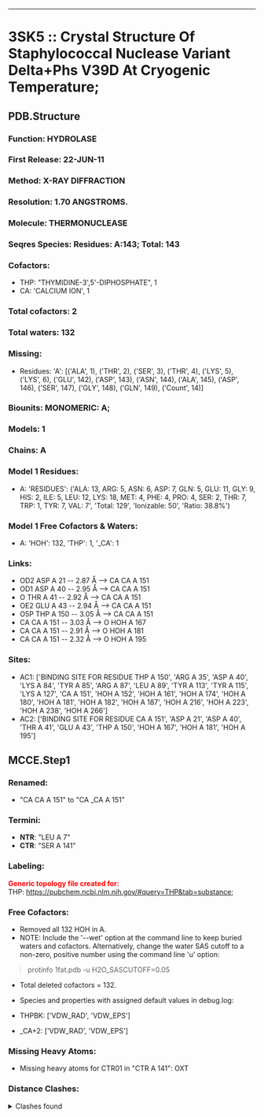 ---
# 3SK5 :: Crystal Structure Of Staphylococcal Nuclease Variant Delta+Phs V39D At Cryogenic Temperature;
## PDB.Structure
### Function: HYDROLASE
### First Release: 22-JUN-11
### Method: X-RAY DIFFRACTION
### Resolution: 1.70 ANGSTROMS.
### Molecule: THERMONUCLEASE
### Seqres Species: Residues: A:143; Total: 143
### Cofactors:
  - THP:
 "THYMIDINE-3',5'-DIPHOSPHATE", 1
  -  CA:
 'CALCIUM ION', 1

### Total cofactors: 2
### Total waters: 132
### Missing:
  - Residues:
 'A': [('ALA', 1), ('THR', 2), ('SER', 3), ('THR', 4), ('LYS', 5), ('LYS', 6), ('GLU', 142), ('ASP', 143), ('ASN', 144), ('ALA', 145), ('ASP', 146), ('SER', 147), ('GLY', 148), ('GLN', 149),
       ('Count', 14)]

### Biounits: MONOMERIC: A;
### Models: 1
### Chains: A
### Model 1 Residues:
  - A:
 'RESIDUES': ('ALA: 13, ARG: 5, ASN: 6, ASP: 7, GLN: 5, GLU: 11, GLY: 9, HIS: 2, ILE: 5, LEU: 12, LYS: 18, MET: 4, PHE: 4, PRO: 4, SER: 2, THR: 7, TRP: 1, TYR: 7, VAL: 7', 'Total: 129', 'Ionizable: 50',
              'Ratio: 38.8%')

### Model 1 Free Cofactors & Waters:
  - A:
 'HOH': 132, 'THP': 1, '_CA': 1

### Links:
  - OD2 ASP A 21 -- 2.87 Å --> CA  CA A 151
  - OD1 ASP A 40 -- 2.95 Å --> CA  CA A 151
  - O  THR A 41 -- 2.92 Å --> CA  CA A 151
  - OE2 GLU A 43 -- 2.94 Å --> CA  CA A 151
  - O5P THP A 150 -- 3.05 Å --> CA  CA A 151
  - CA  CA A 151 -- 3.03 Å --> O  HOH A 167
  - CA  CA A 151 -- 2.91 Å --> O  HOH A 181
  - CA  CA A 151 -- 2.32 Å --> O  HOH A 195

### Sites:
  - AC1: ['BINDING SITE FOR RESIDUE THP A 150', 'ARG A  35', 'ASP A  40', 'LYS A  84', 'TYR A  85', 'ARG A  87', 'LEU A  89', 'TYR A 113', 'TYR A 115', 'LYS A 127', 'CA A 151', 'HOH A 152', 'HOH A 161', 'HOH A 174', 'HOH A 180', 'HOH A 181', 'HOH A 182', 'HOH A 187', 'HOH A 216', 'HOH A 223', 'HOH A 238', 'HOH A 266']
  - AC2: ['BINDING SITE FOR RESIDUE CA A 151', 'ASP A  21', 'ASP A  40', 'THR A  41', 'GLU A  43', 'THP A 150', 'HOH A 167', 'HOH A 181', 'HOH A 195']

## MCCE.Step1
### Renamed:
  - "CA    CA A 151" to "CA   _CA A 151"

### Termini:
 - <strong>NTR</strong>: "LEU A   7"
 - <strong>CTR</strong>: "SER A 141"

### Labeling:
<strong><font color='red'>Generic topology file created for:</font></strong>  
THP: https://pubchem.ncbi.nlm.nih.gov/#query=THP&tab=substance; 

### Free Cofactors:
  - Removed all 132 HOH in A.
  - NOTE: Include the '--wet' option at the command line to keep buried waters and cofactors. Alternatively, change the water SAS cutoff to a non-zero, positive number using the command line 'u' option:
  > protinfo 1fat.pdb -u H2O_SASCUTOFF=0.05
  - Total deleted cofactors = 132.
  - Species and properties with assigned default values in debug.log:

  - THPBK: ['VDW_RAD', 'VDW_EPS']

  - _CA+2: ['VDW_RAD', 'VDW_EPS']


### Missing Heavy Atoms:
  -    Missing heavy atoms for CTR01 in "CTR A 141":   OXT

### Distance Clashes:
<details><summary>Clashes found</summary>

- d= 1.56: " CA  NTR A   7" to " CB  LEU A   7"

</details>

